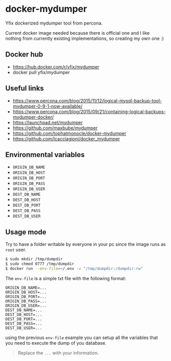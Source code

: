 # docker-mydumper
Yfix dockerized mydumper tool from percona.

Current docker image needed because there is official one
and I like nothing from currently existing implementations, so creating my own one :)

## Docker hub

* https://hub.docker.com/r/yfix/mydumper
* docker pull yfix/mydumper

## Useful links

* https://www.percona.com/blog/2015/11/12/logical-mysql-backup-tool-mydumper-0-9-1-now-available/
* https://www.percona.com/blog/2015/09/21/containing-logical-backups-mydumper-docker/
* https://launchpad.net/mydumper
* https://github.com/maxbube/mydumper
* https://github.com/tophatmonocle/docker-mydumper
* https://github.com/lcacciagioni/docker_mydumper

## Environmental variables

* `ORIGIN_DB_NAME`
* `ORIGIN_DB_HOST`
* `ORIGIN_DB_PORT`
* `ORIGIN_DB_PASS`
* `ORIGIN_DB_USER`
* `DEST_DB_NAME`
* `DEST_DB_HOST`
* `DEST_DB_PORT`
* `DEST_DB_PASS`
* `DEST_DB_USER`

## Usage mode

Try to have a folder writable by everyone in your pc since the image runs as `root` user.
```bash
$ sudo mkdir /tmp/dumpdir
$ sudo chmod 0777 /tmp/dumpdir
$ docker run --env-file=~/.env -v "/tmp/dumpdir:/dumpdir:rw"
```
The `env-file` is a simple txt file with the following format:
```
ORIGIN_DB_NAME=...
ORIGIN_DB_HOST=...
ORIGIN_DB_PORT=...
ORIGIN_DB_PASS=...
ORIGIN_DB_USER=...
DEST_DB_NAME=...
DEST_DB_HOST=...
DEST_DB_PORT=...
DEST_DB_PASS=...
DEST_DB_USER=...
```
using the previous `env-file` example you can setup all the variables that you need to execute the dump of you database.

> Replace the `...` with your information.
